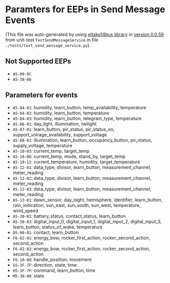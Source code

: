 # Paramters for EEPs in Send Message Events 
(This file was auto-generated by using [eltako14bus library](https://github.com/grimmpp/eltako14bus/blob/master/eltakobus/eep.py) in [version 0.0.59](https://pypi.org/project/eltako14bus/) from unit-test `TestSendMessageService` in file `./tests/test_send_message_service.py`). 

## Not Supported EEPs 
* `A5-09-0C`
* `A5-38-08`

## Parameters for events 
* `A5-04-01`: humidity, learn_button, temp_availability, temperature
* `A5-04-02`: humidity, learn_button, temperature
* `A5-04-03`: humidity, learn_button, telegram_type, temperature
* `A5-06-01`: day_light, illumination, twilight
* `A5-07-01`: learn_button, pir_status, pir_status_on, support_volrage_availability, support_voltage
* `A5-08-01`: illumination, learn_button, occupancy_button, pir_status, supply_voltage, temperature
* `A5-10-03`: current_temp, target_temp
* `A5-10-06`: current_temp, mode, stand_by, target_temp
* `A5-10-12`: current_temperature, humidity, target_temperature
* `A5-12-01`: data_type, divisor, learn_button, measurement_channel, meter_reading
* `A5-12-02`: data_type, divisor, learn_button, measurement_channel, meter_reading
* `A5-12-03`: data_type, divisor, learn_button, measurement_channel, meter_reading
* `A5-13-01`: dawn_sensor, day_night, hemisphere, identifier, learn_button, rain_indication, sun_east, sun_south, sun_west, temperature, wind_speed
* `A5-30-01`: battery_status, contact_status, learn_button
* `A5-30-03`: digital_input_0, digital_input_1, digital_input_2, digital_input_3, learn_button, status_of_wake, temperature
* `D5-00-01`: contact, learn_button
* `F6-02-01`: energy_bow, rocker_first_action, rocker_second_action, second_action
* `F6-02-02`: energy_bow, rocker_first_action, rocker_second_action, second_action
* `F6-10-00`: handle_position, movement
* `G5-3F-7F`: direction, state, time
* `H5-3F-7F`: command, learn_button, time
* `M5-38-08`: state
